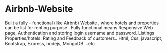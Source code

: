 # Airbnb-Website
 Built a fully - functional (like Airbnb) Website , where hotels and properties can be list for renting purpose .  Fully functional means Responsive Web page, Authentication and storing login username and  password.  Listings Properties/hotels.   Rating and Feedback of customers..  Html, Css, javascript, Bootstrap,  Express, nodejs, MongoDB …etc
